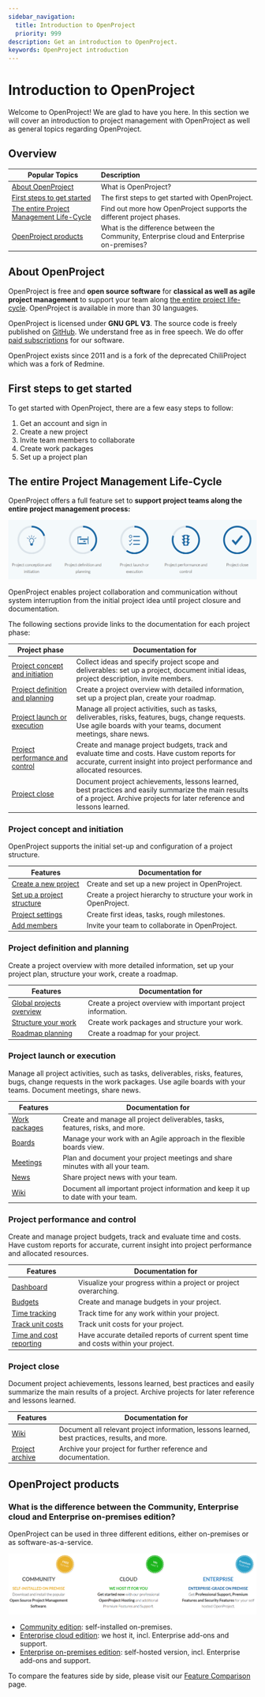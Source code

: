 ```yaml
---
sidebar_navigation:
  title: Introduction to OpenProject
  priority: 999
description: Get an introduction to OpenProject.
keywords: OpenProject introduction
---
```

# Introduction to OpenProject

Welcome to OpenProject! We are glad to have you here. In this section we will cover an introduction to project management with OpenProject as well as general topics regarding OpenProject.

## Overview

| Popular Topics                                                                        | Description                                                                                |
|---------------------------------------------------------------------------------------|:-------------------------------------------------------------------------------------------|
| [About OpenProject](#about-openproject)                                               | What is OpenProject?                                                                       |
| [First steps to get started](#first-steps-to-get-started)                             | The first steps to get started with OpenProject.                                           |
| [The entire Project Management Life-Cycle](#the-entire-project-management-life-cycle) | Find out more how OpenProject supports the different project phases.                       |
| [OpenProject products](#openproject-products)                                         | What is the difference between the Community, Enterprise cloud and Enterprise on-premises? |

## About OpenProject

OpenProject is free and **open source software** for **classical as well as agile project management** to support your team along [the entire project life-cycle](#the-entire-project-management-life-cycle). OpenProject is available in more than 30 languages.

OpenProject is licensed under **GNU GPL V3**. The source code is freely published on [GitHub](https://github.com/opf/openproject). We understand free as in free speech. We do offer [paid subscriptions](#openproject-products) for our software.

OpenProject exists since 2011 and is a fork of the deprecated ChiliProject which was a fork of Redmine.

## First steps to get started

To get started with OpenProject, there are a few easy steps to follow:

1. Get an account and sign in
2. Create a new project
3. Invite team members to collaborate
4. Create work packages
5. Set up a project plan

## The entire Project Management Life-Cycle

OpenProject offers a full feature set to **support project teams along the entire project management process:**

![Project Management Life-Cycle](1565860195298.png)

OpenProject enables project collaboration and communication without system interruption from the initial project idea until project closure and documentation.

The following sections provide links to the documentation for each project phase:

| Project phase                                                | Documentation for                                            |
| ------------------------------------------------------------ | ------------------------------------------------------------ |
| [Project concept and initiation](#project-concept-and-initiation) | Collect ideas and specify project scope and deliverables: set up a project, document initial ideas, project description, invite members. |
| [Project definition and planning](#project-definition-and-planning) | Create a project overview with detailed information, set up a project plan, create your roadmap. |
| [Project launch or execution](#project-launch-or-execution)  | Manage all project activities, such as tasks, deliverables, risks, features, bugs, change requests. Use agile boards with your teams, document meetings, share news. |
| [Project performance and control](#project-performance-and-control) | Create and manage project budgets, track and evaluate time and costs. Have custom reports for accurate, current insight into project performance and allocated resources. |
| [Project close](#project-close)                              | Document project achievements, lessons learned, best practices and easily summarize the main results of a project. Archive projects for later reference and lessons learned. |

### Project concept and initiation

OpenProject supports the initial set-up and configuration of a project structure.

| Features                                                     | Documentation for                                            |
| ------------------------------------------------------------ | ------------------------------------------------------------ |
| [Create a new project](../projects/#create-a-new-project)    | Create and set up a new project in OpenProject.              |
| [Set up a project structure](../../user-guide/projects/#project-structure) | Create a project hierarchy to structure your work in OpenProject. |
| [Project settings](../../user-guide/projects/#project-settings) | Create first ideas, tasks, rough milestones.                 |
| [Add members](../invite-members/)                            | Invite your team to collaborate in OpenProject.              |

### Project definition and planning

Create a project overview with more detailed information, set up your project plan, structure your work, create a roadmap.

| Features                                              | Documentation for                                            |
| ----------------------------------------------------- | ------------------------------------------------------------ |
| [Global projects overview](../../user-guide/)         | Create a project overview with important project information. |
| [Structure your work](../work-packages-introduction/) | Create work packages and structure your work.                |
| [Roadmap planning](../gantt-chart-introduction/)      | Create a roadmap for your project.                           |

### Project launch or execution

Manage all project activities, such as tasks, deliverables, risks, features, bugs, change requests in the work packages. Use agile boards with your teams. Document meetings, share news.

| Features      | Documentation for                                            |
| ------------- | ------------------------------------------------------------ |
| [Work packages](../../user-guide/work-packages/create-work-package/)             | Create and manage all project deliverables, tasks, features, risks, and more. |
| [Boards](../../user-guide/agile-boards/)        | Manage your work with an Agile approach in the flexible boards view. |
| [Meetings](../../user-guide/meetings/)      | Plan and document your project meetings and share minutes with all your team. |
| [News](../../user-guide/news/)          | Share project news with your team.                           |
| [Wiki](../../user-guide/wiki/)          | Document all important project information and keep it up to date with your team. |

### Project performance and control

Create and manage project budgets, track and evaluate time and costs. Have custom reports for accurate, current insight into project performance and allocated resources.

| Features                                                              | Documentation for                                            |
|-----------------------------------------------------------------------| ------------------------------------------------------------ |
| [Dashboard](../../user-guide/home/)                                   | Visualize your progress within a project or project overarching. |
| [Budgets](../../user-guide/budgets/)                                  | Create and manage budgets in your project.                   |
| [Time tracking](../../user-guide/time-and-costs/time-tracking/)       | Track time for any work within your project.                 |
| [Track unit costs](../../user-guide/time-and-costs/cost-tracking/)    | Track unit costs for your project.                           |
| [Time and cost reporting](../../user-guide/time-and-costs/reporting/) | Have accurate detailed reports of current spent time and costs within your project. |

### Project close

Document project achievements, lessons learned, best practices and easily summarize the main results of a project. Archive projects for later reference and lessons learned.

| Features                                                                                             | Documentation for                                            |
|------------------------------------------------------------------------------------------------------| ------------------------------------------------------------ |
| [Wiki](../../user-guide/wiki/create-edit-wiki/)                                                      | Document all relevant project information, lessons learned, best practices, results, and more. |
| [Project archive](../../user-guide/projects/project-settings/project-information/#archive-a-project) | Archive your project for further reference and documentation. |

## OpenProject products

### What is the difference between the Community, Enterprise cloud and Enterprise on-premises edition?

OpenProject can be used in three different editions, either on-premises or as software-as-a-service.

![openproject versions](1569586019132.png)

* [Community edition](https://www.openproject.org/download-and-installation/): self-installed on-premises.
* [Enterprise cloud edition](https://www.openproject.org/enterprise-edition/#hosting-options): we host it, incl. Enterprise add-ons and support.
* [Enterprise on-premises edition](https://www.openproject.org/enterprise-edition/): self-hosted version, incl. Enterprise add-ons and support.

To compare the features side by side, please visit our [Feature Comparison](https://www.openproject.org/pricing/#features) page.
